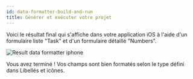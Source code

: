 ```yaml
---
id: data-formatter-build-and-run
title: Générer et exécuter votre projet
---
```

Voici le résultat final qui s'affiche dans votre application iOS à l'aide d'un formulaire liste "Task" et d'un formulaire détaillé "Numbers".

![Result data formatter iphone](assets/en/data-formatter/result-data-formatter-iphone.png)

Vous avez terminé ! Vos champs sont bien formatés selon le type défini dans Libellés et icônes.